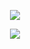 <p align="center">
  <img src="https://github-readme-stats.vercel.app/api?username=Ripwords&show_icons=true&count_private=true&theme=react" />
</p>
<p align="center">
  <img src="https://github-readme-stats.vercel.app/api/top-langs/?username=ripwords&langs_count=8)](https://github.com/ripwords/github-readme-stats" />
</p>
